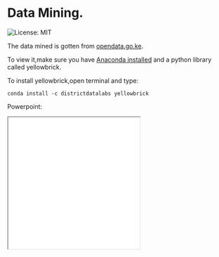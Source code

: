 # Data Mining.

![License: MIT](https://img.shields.io/badge/Language-Python-blue.svg)

The data mined is gotten from [opendata.go.ke](https://opendata.go.ke).

To view it,make sure you have [Anaconda installed](https://anaconda.com) and a python library called yellowbrick.

To install yellowbrick,open terminal and type:
```
conda install -c districtdatalabs yellowbrick
```

Powerpoint:
<iframe src="dm_assignment.pptx" height="300" width="300" title="Powerpoint presentation">
